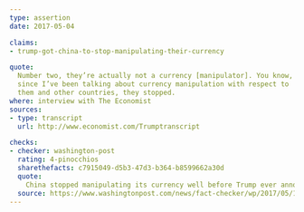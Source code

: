```yaml
---
type: assertion
date: 2017-05-04

claims:
- trump-got-china-to-stop-manipulating-their-currency

quote:
  Number two, they’re actually not a currency [manipulator]. You know,
  since I’ve been talking about currency manipulation with respect to
  them and other countries, they stopped.
where: interview with The Economist
sources:
- type: transcript
  url: http://www.economist.com/Trumptranscript

checks:
- checker: washington-post
  rating: 4-pinocchios
  sharethefacts: c7915049-d5b3-47d3-b364-b8599662a30d
  quote:
    China stopped manipulating its currency well before Trump ever announced he was running for president.
  source: https://www.washingtonpost.com/news/fact-checker/wp/2017/05/16/president-trumps-evolving-claims-about-when-china-stopped-manipulating-its-currency/
---
```

